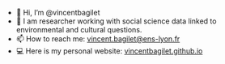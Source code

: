 - 👋 Hi, I’m @vincentbagilet
- 🌳 I am researcher working with social science data linked to environmental and cultural questions.
- 📫 How to reach me: vincent.bagilet@ens-lyon.fr
- 💻 Here is my personal website: [vincentbagilet.github.io](https://vincentbagilet.github.io/)

<!---
vincentbagilet/vincentbagilet is a ✨ special ✨ repository because its `README.md` (this file) appears on your GitHub profile.
You can click the Preview link to take a look at your changes.
--->
